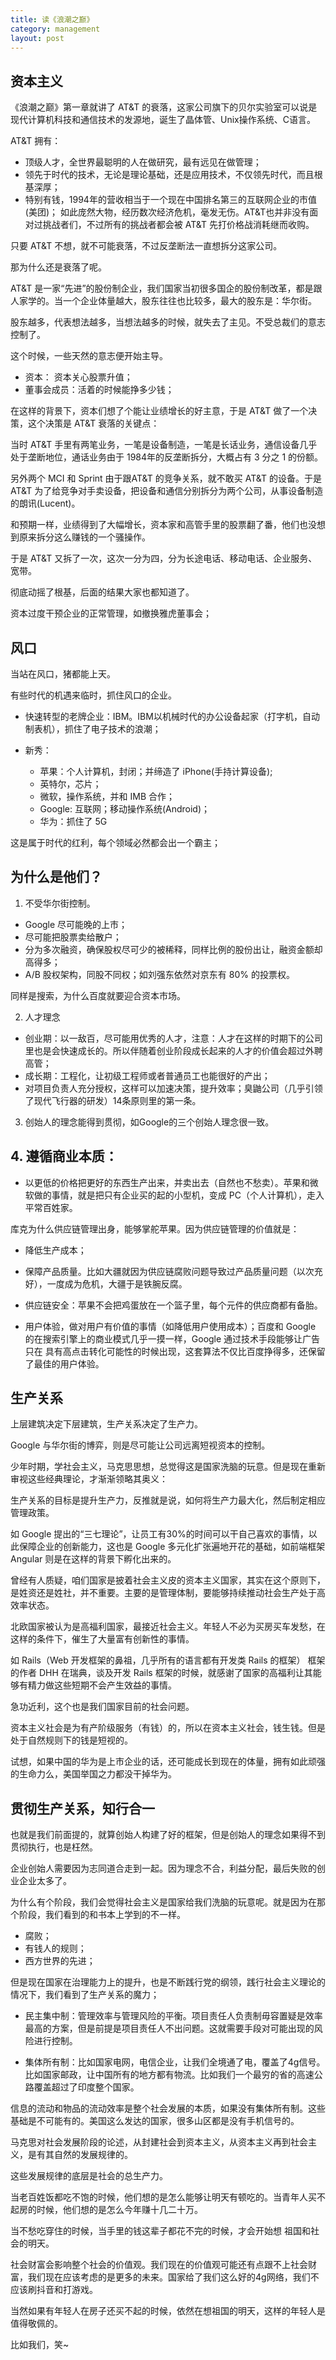 ```yaml
---
title: 读《浪潮之巅》
category: management
layout: post
---
```


## 资本主义

《浪潮之巅》第一章就讲了 AT&T 的衰落，这家公司旗下的贝尔实验室可以说是现代计算机科技和通信技术的发源地，诞生了晶体管、Unix操作系统、C语言。

AT&T 拥有：
* 顶级人才，全世界最聪明的人在做研究，最有远见在做管理；
* 领先于时代的技术，无论是理论基础，还是应用技术，不仅领先时代，而且根基深厚；
* 特别有钱，1994年的营收相当于一个现在中国排名第三的互联网企业的市值(美团)；
如此庞然大物，经历数次经济危机，毫发无伤。AT&T也并非没有面对过挑战者们，不过所有的挑战者都会被 AT&T 先打价格战消耗继而收购。 

只要 AT&T 不想，就不可能衰落，不过反垄断法一直想拆分这家公司。

那为什么还是衰落了呢。

AT&T 是一家“先进”的股份制企业，我们国家当初很多国企的股份制改革，都是跟人家学的。当一个企业体量越大，股东往往也比较多，最大的股东是：华尔街。

股东越多，代表想法越多，当想法越多的时候，就失去了主见。不受总裁们的意志控制了。

这个时候，一些天然的意志便开始主导。

* 资本： 资本关心股票升值；
* 董事会成员：活着的时候能挣多少钱；

在这样的背景下，资本们想了个能让业绩增长的好主意，于是 AT&T 做了一个决策，这个决策是 AT&T 衰落的关键点：
 
当时 AT&T 手里有两笔业务，一笔是设备制造，一笔是长话业务，通信设备几乎处于垄断地位，通话业务由于 1984年的反垄断拆分，大概占有 3 分之 1 的份额。

另外两个 MCI 和 Sprint 由于跟AT&T 的竞争关系，就不敢买 AT&T 的设备。于是 AT&T 为了给竞争对手卖设备，把设备和通信分别拆分为两个公司，从事设备制造的朗讯(Lucent)。

和预期一样，业绩得到了大幅增长，资本家和高管手里的股票翻了番，他们也没想到原来拆分这么赚钱的一个骚操作。

于是 AT&T 又拆了一次，这次一分为四，分为长途电话、移动电话、企业服务、宽带。

彻底动摇了根基，后面的结果大家也都知道了。

资本过度干预企业的正常管理，如撤换雅虎董事会；

## 风口

当站在风口，猪都能上天。

有些时代的机遇来临时，抓住风口的企业。

* 快速转型的老牌企业：IBM。IBM以机械时代的办公设备起家（打字机，自动制表机），抓住了电子技术的浪潮；

* 新秀：
  * 苹果：个人计算机，封闭；并缔造了 iPhone(手持计算设备);
  * 英特尔，芯片；
  * 微软，操作系统，并和 IMB 合作；
  * Google: 互联网；移动操作系统(Android)；
  * 华为：抓住了 5G

这是属于时代的红利，每个领域必然都会出一个霸主；


## 为什么是他们？

1. 不受华尔街控制。
  * Google 尽可能晚的上市；
  * 尽可能把股票卖给散户；
  * 分为多次融资，确保股权尽可少的被稀释，同样比例的股份出让，融资金额却高得多；
  * A/B 股权架构，同股不同权；如刘强东依然对京东有 80% 的投票权。

同样是搜索，为什么百度就要迎合资本市场。

2. 人才理念
  * 创业期：以一敌百，尽可能用优秀的人才，注意：人才在这样的时期下的公司里也是会快速成长的。所以伴随着创业阶段成长起来的人才的价值会超过外聘高管；
  * 成长期：工程化，让初级工程师或者普通员工也能很好的产出；
  * 对项目负责人充分授权，这样可以加速决策，提升效率；臭鼬公司（几乎引领了现代飞行器的研发）14条原则里的第一条。

3. 创始人的理念能得到贯彻，如Google的三个创始人理念很一致。

## 4. 遵循商业本质：

* 以更低的价格把更好的东西生产出来，并卖出去（自然也不愁卖）。苹果和微软做的事情，就是把只有企业买的起的小型机，变成 PC（个人计算机），走入平常百姓家。

库克为什么供应链管理出身，能够掌舵苹果。因为供应链管理的价值就是：
  * 降低生产成本；
  * 保障产品质量。比如大疆就因为供应链腐败问题导致过产品质量问题（以次充好），一度成为危机，大疆于是铁腕反腐。 
  * 供应链安全：苹果不会把鸡蛋放在一个篮子里，每个元件的供应商都有备胎。

* 用户体验，做对用户有价值的事情（如降低用户使用成本）；百度和 Google 的在搜索引擎上的商业模式几乎一摸一样，Google 通过技术手段能够让广告只在 具有高点击转化可能性的时候出现，这套算法不仅比百度挣得多，还保留了最佳的用户体验。


## 生产关系

上层建筑决定下层建筑，生产关系决定了生产力。

Google 与华尔街的博弈，则是尽可能让公司远离短视资本的控制。

少年时期，学社会主义，马克思思想，总觉得这是国家洗脑的玩意。但是现在重新审视这些经典理论，才渐渐领略其奥义：

生产关系的目标是提升生产力，反推就是说，如何将生产力最大化，然后制定相应管理政策。

如 Google 提出的“三七理论”，让员工有30%的时间可以干自己喜欢的事情，以此保障企业的创新能力，这也是 Google 多元化扩张遍地开花的基础，如前端框架 Angular 则是在这样的背景下孵化出来的。

曾经有人质疑，咱们国家是披着社会主义皮的资本主义国家，其实在这个原则下，是姓资还是姓社，并不重要。主要的是管理体制，要能够持续推动社会生产处于高效率状态。

北欧国家被认为是高福利国家，最接近社会主义。年轻人不必为买房买车发愁，在这样的条件下，催生了大量富有创新性的事情。

如 Rails（Web 开发框架的鼻祖，几乎所有的语言都有开发类 Rails 的框架） 框架的作者 DHH 在瑞典，谈及开发 Rails 框架的时候，就感谢了国家的高福利让其能够有精力做这些短期不会产生效益的事情。

急功近利，这个也是我们国家目前的社会问题。

资本主义社会是为有产阶级服务（有钱）的，所以在资本主义社会，钱生钱。但是处于自然规则下的钱是短视的。

试想，如果中国的华为是上市企业的话，还可能成长到现在的体量，拥有如此顽强的生命力么，美国举国之力都没干掉华为。

## 贯彻生产关系，知行合一

也就是我们前面提的，就算创始人构建了好的框架，但是创始人的理念如果得不到贯彻执行，也是枉然。

企业创始人需要因为志同道合走到一起。因为理念不合，利益分配，最后失败的创业企业太多了。

为什么有个阶段，我们会觉得社会主义是国家给我们洗脑的玩意呢。就是因为在那个阶段，我们看到的和书本上学到的不一样。

* 腐败；
* 有钱人的规则；
* 西方世界的先进；

但是现在国家在治理能力上的提升，也是不断践行党的纲领，践行社会主义理论的情况下，我们看到了生产关系的魔力；

* 民主集中制：管理效率与管理风险的平衡。项目责任人负责制毋容置疑是效率最高的方案，但是前提是项目责任人不出问题。这就需要手段对可能出现的风险进行控制。

* 集体所有制：比如国家电网，电信企业，让我们全境通了电，覆盖了4g信号。比如国家邮政，让中国所有的地方都有物流。比如我们一个最穷的省的高速公路覆盖超过了印度整个国家。

信息的流动和物品的流动效率是整个社会发展的本质，如果没有集体所有制。这些基础是不可能有的。美国这么发达的国家，很多山区都是没有手机信号的。

马克思对社会发展阶段的论述，从封建社会到资本主义，从资本主义再到社会主义，是有其自然的发展规律的。

这些发展规律的底层是社会的总生产力。

当老百姓饭都吃不饱的时候，他们想的是怎么能够让明天有顿吃的。当青年人买不起房的时候，他们想的是怎么今年赚十几二十万。

当不愁吃穿住的时候，当手里的钱这辈子都花不完的时候，才会开始想 祖国和社会的明天。

社会财富会影响整个社会的价值观。我们现在的价值观可能还有点跟不上社会财富，我们现在应该考虑的是更多的未来。国家给了我们这么好的4g网络，我们不应该刷抖音和打游戏。

当然如果有年轻人在房子还买不起的时候，依然在想祖国的明天，这样的年轻人是值得敬佩的。

比如我们，笑~